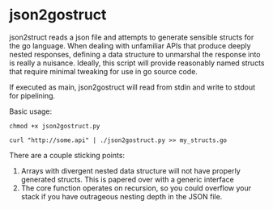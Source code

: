 # json2gostruct

json2struct reads a json file and attempts to generate sensible structs
for the go language. When dealing with unfamiliar APIs that produce deeply
nested responses, defining a data structure to unmarshal the response into is
really a nuisance. Ideally, this script will provide reasonably named structs
that require minimal tweaking for use in go source code.

If executed as main, json2gostruct will read from stdin and write to stdout for
pipelining.

Basic usage:

```
chmod +x json2gostruct.py

curl "http://some.api" | ./json2gostruct.py >> my_structs.go
```

There are a couple sticking points:

1. Arrays with divergent nested data structure will not have properly generated structs. This is papered over with a generic interface
2. The core function operates on recursion, so you could overflow your stack if you have outrageous nesting depth in the JSON file.
